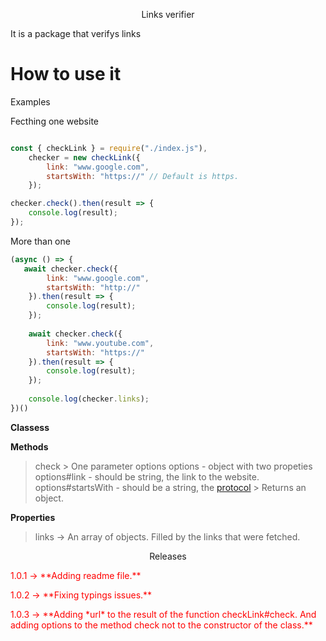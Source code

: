 <p style="text-align: center;">Links verifier</p>
 It is a package that verifys links

# How to use it

<p styles="text-align: center;">Examples</p>

<p styles="text-align: center;">Fecthing one website</p>


```js

const { checkLink } = require("./index.js"),
    checker = new checkLink({
        link: "www.google.com",
        startsWith: "https://" // Default is https.
    });

checker.check().then(result => {
    console.log(result);
});
```

<p styles="text-align: center;">More than one</p>

```js 
(async () => {
   await checker.check({
        link: "www.google.com",
        startsWith: "http://"
    }).then(result => {
        console.log(result);
    });
    
    await checker.check({
        link: "www.youtube.com",
        startsWith: "https://"
    }).then(result => {
        console.log(result);
    });
    
    console.log(checker.links);
})()

```

**Classess**

**Methods**

> check
    > One parameter options
        options - object with two propeties
            options#link - should be string, the link to the website.
            options#startsWith - should be a string, the [protocol](https://developer.mozilla.org/en-US/docs/Glossary/Protocol)
    > Returns an object.

<p styles="text-align: center;"><strong>Properties</strong></p>

> links -> An array of objects. Filled by the links that were fetched.



<p style="text-align:center;">Releases</p>

<p style="color: red">1.0.1 -> **Adding readme file.**</p>

<p style="color: red">1.0.2 -> **Fixing typings issues.**</p>

<p style="color: red">1.0.3 -> **Adding *url* to the result of the function checkLink#check. And adding options to the method check not to the constructor of the class.**</p> 